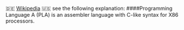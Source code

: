 :de: [Wikipedia](http://de.wikipedia.org/wiki/Programming_language_A)
:us: see the following explanation:
####Programming Language A (PLA) 
is an assembler language with C-like syntax for X86 processors.
